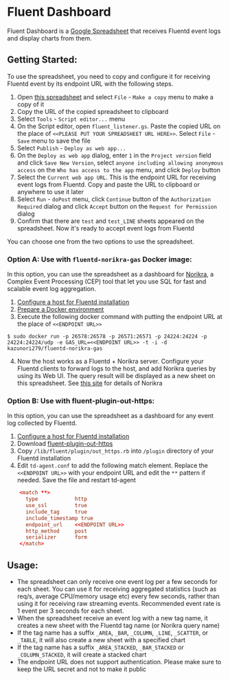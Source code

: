 Fluent Dashboard
====================

Fluent Dashboard is a [Google Spreadsheet](https://docs.google.com/spreadsheet/ccc?key=0AtBJDW02Hvh9dHUtZFlPQ0FRRGltY3dHb3hWaE11Wmc#gid=206) that receives Fluentd event logs and display charts from them.

## Getting Started:

To use the spreadsheet, you need to copy and configure it for receiving Fluentd event by its endpoint URL with the following steps.

1. Open [this spreadsheet](https://docs.google.com/spreadsheet/ccc?key=0AtBJDW02Hvh9dHUtZFlPQ0FRRGltY3dHb3hWaE11Wmc#gid=206) and select `File` - `Make a copy` menu to make a copy of it
2. Copy the URL of the copied spreadsheet to clipboard
3. Select `Tools` - `Script editor...` menu
4. On the Script editor, open `fluent_listener.gs`. Paste the copied URL on the place of `<<PLEASE PUT YOUR SPREADSHEET URL HERE>>`. Select `File` - `Save` menu to save the file
5. Select `Publish` - `Deploy as web app...`
6. On the `Deploy as web app` dialog, enter `1` in the `Project version` field and click `Save New Version`, select `anyone including allowing anonymous access` on the `Who has access to the app` menu, and click `Deploy` button
7. Select the `Current web app URL`. This is the endpoint URL for receiving event logs from Fluentd. Copy and paste the URL to clipboard or anywhere to use it later
8. Select `Run` - `doPost` menu, click `Continue` button of the `Authorization Required` dialog and click `Accept` button on the `Request for Permission` dialog
9. Confirm that there are `test` and `test_LINE` sheets appeared on the spreadsheet. Now it's ready to accept event logs from Fluentd

You can choose one from the two options to use the spreadsheet.

### Option A: Use with `fluentd-norikra-gas` Docker image:

In this option, you can use the spreadsheet as a dashboard for [Norikra](http://norikra.github.io/), a Complex Event Processing (CEP) tool that let you use SQL for fast and scalable event log aggregation.

1. [Configure a host for Fluentd installation](https://www.google.com/url?q=http://docs.fluentd.org/articles/before-install&usd=2&usg=ALhdy2-Eq3wSUPNxaZr13oC2Mt5UssbUhw)
2. [Prepare a Docker environment](https://www.google.com/url?q=https://www.docker.io/&usd=2&usg=ALhdy2-uNZKLM-jQQXncnc5eKHG-11c4og)
3. Execute the following docker command with putting the endpoint URL at the place of `<<ENDPOINT URL>>`

```
$ sudo docker run -p 26578:26578 -p 26571:26571 -p 24224:24224 -p 24224:24224/udp -e GAS_URL=<<ENDPOINT URL>> -t -i -d kazunori279/fluentd-norikra-gas
```

4. Now the host works as a Fluentd + Norikra server. Configure your Fluentd clients to forward logs to the host, and add Norikra queries by using its Web UI. The query result will be displayed as a new sheet on this spreadsheet. See [this site](http://norikra.github.io/) for details of Norikra

### Option B: Use with fluent-plugin-out-https:

In this option, you can use the spreadsheet as a dashboard for any event log collected by Fluentd. 

1. [Configure a host for Fluentd installation](https://www.google.com/url?q=http://docs.fluentd.org/articles/before-install&usd=2&usg=ALhdy2-Eq3wSUPNxaZr13oC2Mt5UssbUhw)
2. Download [fluent-plugin-out-https](https://www.google.com/url?q=https://github.com/kazunori279/fluent-plugin-out-https&usd=2&usg=ALhdy28zgZOuf3L6f8uw3RZDVZefvDH1eA)
3. Copy `/lib/fluent/plugin/out_https.rb` into `/plugin` directory of your Fluentd installation
4. Edit `td-agent.conf` to add the following match element. Replace the `<<ENDPOINT URL>>` with your endpoint URL and edit the `**` pattern if needed. Save the file and restart td-agent

```td-agent.conf
    <match **>
      type            http
      use_ssl         true
      include_tag     true
      include_timestamp true
      endpoint_url    <<ENDPOINT URL>>
      http_method     post
      serializer      form
    </match>
```

## Usage:

- The spreadsheet can only receive one event log per a few seconds for each sheet. You can use it for receiving aggregated statistics (such as req/s, average CPU/memory usage etc) every few seconds, rather than using it for receiving raw streaming events. Recommended event rate is 1 event per 3 seconds for each sheet.
- When the spreadsheet receive an event log with a new tag name, it creates a new sheet with the Fluentd tag name (or Norikra query name)
- If the tag name has a suffix `_AREA`, `_BAR`, `_COLUMN`, `_LINE`, `_SCATTER`, or `_TABLE`, it will also create a new sheet with a specified chart
- If the tag name has a suffix `_AREA_STACKED`, `_BAR_STACKED` or `_COLUMN_STACKED`, it will create a stacked chart
- The endpoint URL does not support authentication. Please make sure to keep the URL secret and not to make it public
